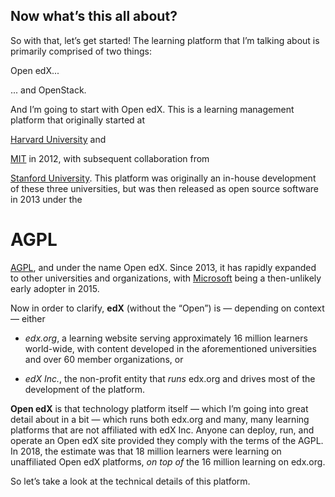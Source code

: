 ## Now what’s this all about?

<!-- Note -->

So with that, let’s get started! The learning platform that I’m
talking about is primarily comprised of two things:


<!-- .slide: data-background-image="images/openedx-logo.svg" data-background-size="contain" -->

<!-- Note -->
Open edX...


<!-- .slide: data-background-image="images/openstack-logo.svg" data-background-size="contain" -->

<!-- Note -->
... and OpenStack.


<!-- .slide: data-background-image="images/openedx-logo.svg" data-background-size="contain" -->

<!-- Note -->
And I’m going to start with Open edX. This is a learning management platform that
originally started at


<!-- .slide: data-background-image="images/Harvard_shield_wreath.svg" data-background-size="contain" -->

<!-- Note -->
[Harvard University](https://www.harvard.edu/) and


<!-- .slide: data-background-image="images/MIT_Seal.svg" data-background-size="contain" -->

<!-- Note -->
[MIT](https://www.mit.edu/) in 2012, with subsequent collaboration
from


<!-- .slide: data-background-image="images/Stanford_University_seal_2003.svg" data-background-size="contain" -->

<!-- Note -->
[Stanford University](https://www.stanford.edu/). This platform was
originally an in-house development of these three universities, but
was then released as open source software in 2013 under the


# AGPL

<!-- Note -->
[AGPL](https://tldrlegal.com/license/gnu-affero-general-public-license-v3-(agpl-3.0)),
and under the name Open edX. Since 2013, it has rapidly expanded to
other universities and organizations, with
[Microsoft](https://www.microsoft.com/) being a then-unlikely early
adopter in 2015.


<!-- .slide: data-background-image="https://upload.wikimedia.org/wikipedia/commons/8/8f/EdX.svg" data-background-size="contain" -->

<!-- Note -->
Now in order to clarify, **edX** (without the “Open”) is — depending
on context — either 

* *edx.org*, a learning website serving approximately 16 million
  learners world-wide, with content developed in the aforementioned
  universities and over 60 member organizations, or

* *edX Inc.*, the non-profit entity that *runs* edx.org and drives
  most of the development of the platform.


<!-- .slide: data-background-image="images/openedx-logo.svg" data-background-size="contain" -->

<!-- Note -->
**Open edX** is that technology platform itself — which I’m going into
great detail about in a bit — which runs both edx.org and many, many
learning platforms that are not affiliated with edX Inc. Anyone can
deploy, run, and operate an Open edX site provided they comply with
the terms of the AGPL. In 2018, the estimate was that 18 million
learners were learning on unaffiliated Open edX platforms, *on top of*
the 16 million learning on edx.org.

So let’s take a look at the technical details of this platform.
